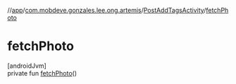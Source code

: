 //[app](../../../index.md)/[com.mobdeve.gonzales.lee.ong.artemis](../index.md)/[PostAddTagsActivity](index.md)/[fetchPhoto](fetch-photo.md)

# fetchPhoto

[androidJvm]\
private fun [fetchPhoto](fetch-photo.md)()
